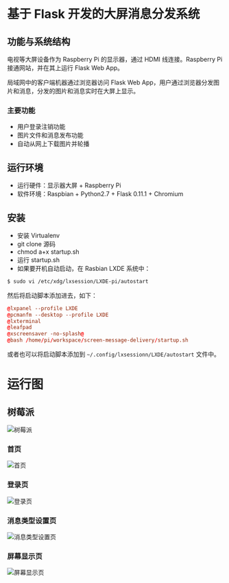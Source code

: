 # 基于 Flask 开发的大屏消息分发系统

## 功能与系统结构

电视等大屏设备作为 Raspberry Pi 的显示器，通过 HDMI 线连接。Raspberry Pi 接通网站，并在其上运行 Flask Web App。

局域网中的客户端机器通过浏览器访问 Flask Web App，用户通过浏览器分发图片和消息，分发的图片和消息实时在大屏上显示。

### 主要功能

+ 用户登录注销功能
+ 图片文件和消息发布功能
+ 自动从网上下载图片并轮播


## 运行环境
+ 运行硬件：显示器大屏 + Raspberry Pi
+ 软件环境：Raspbian + Python2.7 + Flask 0.11.1 + Chromium


## 安装

+ 安装 Virtualenv
+ git clone 源码
+ chmod a+x startup.sh
+ 运行 startup.sh
+ 如果要开机自动启动，在 Rasbian LXDE 系统中：

```sh
$ sudo vi /etc/xdg/lxsession/LXDE-pi/autostart
```

然后将启动脚本添加进去，如下：

```conf
@lxpanel --profile LXDE
@pcmanfm --desktop --profile LXDE
@lxterminal
@leafpad
@xscreensaver -no-splash@
@bash /home/pi/workspace/screen-message-delivery/startup.sh
```

或者也可以将启动脚本添加到 `~/.config/lxsessionn/LXDE/autostart` 文件中。


# 运行图

## 树莓派

![树莓派](static/screenshots/raspberry.jpg)

### 首页

![首页](static/screenshots/homepage.jpg)

### 登录页

![登录页](static/screenshots/login.jpg)

### 消息类型设置页

![消息类型设置页](static/screenshots/settings.jpg)

### 屏幕显示页

![屏幕显示页](static/screenshots/screen.jpg)

